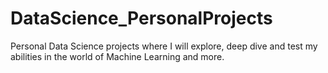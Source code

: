 # DataScience_PersonalProjects

Personal Data Science projects where I will explore, deep dive and test my abilities in the world of Machine Learning and more. 

